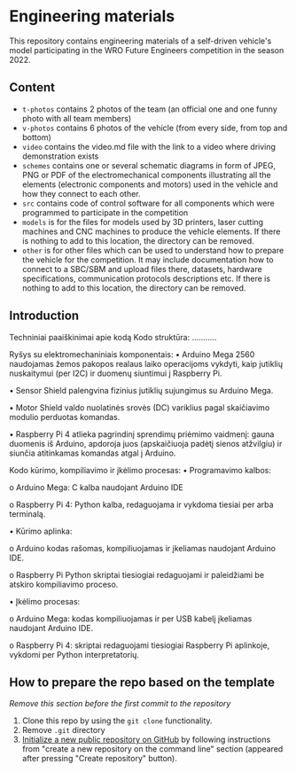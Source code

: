Engineering materials
====

This repository contains engineering materials of a self-driven vehicle's model participating in the WRO Future Engineers competition in the season 2022.

## Content

* `t-photos` contains 2 photos of the team (an official one and one funny photo with all team members)
* `v-photos` contains 6 photos of the vehicle (from every side, from top and bottom)
* `video` contains the video.md file with the link to a video where driving demonstration exists
* `schemes` contains one or several schematic diagrams in form of JPEG, PNG or PDF of the electromechanical components illustrating all the elements (electronic components and motors) used in the vehicle and how they connect to each other.
* `src` contains code of control software for all components which were programmed to participate in the competition
* `models` is for the files for models used by 3D printers, laser cutting machines and CNC machines to produce the vehicle elements. If there is nothing to add to this location, the directory can be removed.
* `other` is for other files which can be used to understand how to prepare the vehicle for the competition. It may include documentation how to connect to a SBC/SBM and upload files there, datasets, hardware specifications, communication protocols descriptions etc. If there is nothing to add to this location, the directory can be removed.

## Introduction

Techniniai paaiškinimai apie kodą
Kodo struktūra:
...........

Ryšys su elektromechaniniais komponentais:
•	Arduino Mega 2560 naudojamas žemos pakopos realaus laiko operacijoms vykdyti, kaip jutiklių nuskaitymui (per I2C) ir duomenų siuntimui į Raspberry Pi.

•	Sensor Shield palengvina fizinius jutiklių sujungimus su Arduino Mega.

•	Motor Shield valdo nuolatinės srovės (DC) variklius pagal skaičiavimo modulio perduotas komandas.

•	Raspberry Pi 4 atlieka pagrindinį sprendimų priėmimo vaidmenį: gauna duomenis iš Arduino, apdoroja juos (apskaičiuoja padėtį sienos atžvilgiu) ir siunčia atitinkamas komandas atgal į Arduino.

Kodo kūrimo, kompiliavimo ir įkėlimo procesas:
•	Programavimo kalbos:

o	Arduino Mega: C kalba naudojant Arduino IDE 

o	Raspberry Pi 4: Python kalba, redaguojama ir vykdoma tiesiai per arba terminalą.

•	Kūrimo aplinka:

o	Arduino kodas rašomas, kompiliuojamas ir įkeliamas naudojant Arduino IDE.

o	Raspberry Pi Python skriptai tiesiogiai redaguojami ir paleidžiami be atskiro kompiliavimo proceso.

•	Įkėlimo procesas:

o	Arduino Mega: kodas kompiliuojamas ir per USB kabelį įkeliamas naudojant Arduino IDE.

o	Raspberry Pi 4: skriptai redaguojami tiesiogiai Raspberry Pi aplinkoje, vykdomi per Python interpretatorių.


## How to prepare the repo based on the template

_Remove this section before the first commit to the repository_

1. Clone this repo by using the `git clone` functionality.
2. Remove `.git` directory
3. [Initialize a new public repository on GitHub](https://github.com/new) by following instructions from "create a new repository on the command line" section (appeared after pressing "Create repository" button).
